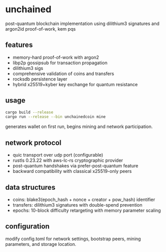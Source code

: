 # unchained

post-quantum blockchain implementation using dilithium3 signatures and argon2id proof-of-work, kem pqs

## features

- memory-hard proof-of-work with argon2
- libp2p gossipsub for transaction propagation  
- dilithium3 sigs
- comprehensive validation of coins and transfers
- rocksdb persistence layer
- hybrid x25519+kyber key exchange for quantum resistance

## usage

```bash
cargo build --release
cargo run --release --bin unchainedcoin mine
```

generates wallet on first run, begins mining and network participation.

## network protocol

- quic transport over udp port (configurable)
- rustls 0.23.22 with aws-lc-rs cryptographic provider
- post-quantum handshakes via prefer-post-quantum feature
- backward compatibility with classical x25519-only peers

## data structures

- coins: blake3(epoch_hash + nonce + creator + pow_hash) identifier
- transfers: dilithium3 signatures with double-spend prevention
- epochs: 10-block difficulty retargeting with memory parameter scaling

## configuration

modify config.toml for network settings, bootstrap peers, mining parameters, and storage location.